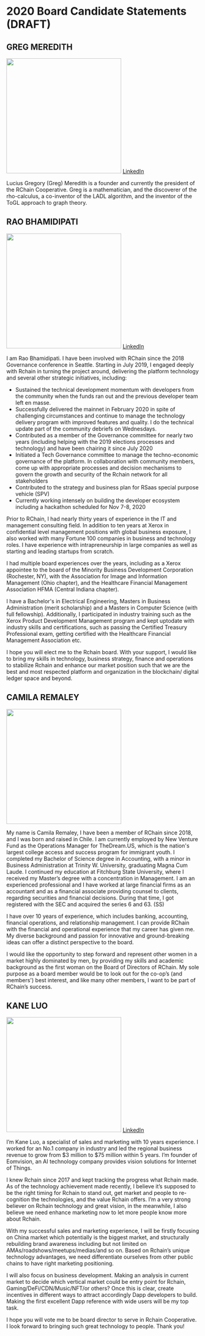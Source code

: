 # 2020 Board  Candidate Statements  (DRAFT)

## GREG MEREDITH

<img src="https://github.com/rchain/www.rchain.coop/blob/master/assets/leadership/rchain-team-greg-meredith-squared.jpg" width="300"> [LinkedIn](https://www.linkedin.com/in/lucius-meredith-547645/)

Lucius Gregory (Greg) Meredith is a founder and currently the president of the RChain Cooperative. Greg is a mathematician, and the discoverer of the rho-calculus, a co-inventor of the LADL algorithm, and the inventor of the ToGL approach to graph theory.

## RAO BHAMIDIPATI

<img src="https://github.com/rchain/www.rchain.coop/blob/master/assets/leadership/rao-b.jpg" width="300"> [LinkedIn](https://www.linkedin.com/in/vraobhamidipati/)

I am Rao Bhamidipati. I have been involved with RChain since the 2018 Governance conference in Seattle. Starting in July 2019, I engaged deeply with Rchain in turning the project around, delivering the platform technology and several other strategic initiatives, including:

- Sustained the technical development momentum with developers from the community when the funds ran out and the previous developer team left en masse.
- Successfully delivered the mainnet in February 2020 in spite of challenging circumstances and continue to manage the technology delivery program with improved features and quality. I do the technical update part of the community debriefs on Wednesdays.
- Contributed as a member of the Governance committee for nearly two years (including helping with the 2019 elections processes and technology) and have been chairing it since July 2020
- Initiated a Tech Governance committee to manage the techno-economic governance of the platform. In collaboration with community members, come up with appropriate processes and decision mechanisms to govern the growth and security of the Rchain network for all stakeholders
- Contributed to the strategy and business plan for RSaas special purpose vehicle (SPV)
- Currently working intensely on building the developer ecosystem including a hackathon scheduled for Nov 7-8, 2020

Prior to RChain, I had nearly thirty years of experience in the IT and management consulting field. In addition to ten years at Xerox in confidential level management positions with global business exposure, I also worked with many Fortune 100 companies in business and technology roles. I have experience with intrapreneurship in large companies as well as starting and leading startups from scratch. 

I had multiple board experiences over the years, including as a Xerox appointee to the board of the Minority Business Development Corporation (Rochester, NY), with the Association for Image and Information Management (Ohio chapter), and the Healthcare Financial Management Association HFMA (Central Indiana chapter). 

I have a Bachelor's in Electrical Engineering, Masters in Business Administration (merit scholarship) and a Masters in Computer Science (with full fellowship). Additionally, I participated in industry training such as the Xerox Product Development Management program and kept uptodate with industry skills and certifications, such as passing the Certified Treasury Professional exam, getting certified with the Healthcare Financial Management Association etc. 

I hope you will elect me to the Rchain board. With your support, I would like to bring my skills in technology, business strategy, finance and operations to stabilize Rchain and enhance our market position such that we are the best and most respected platform and organization in the blockchain/ digital ledger space and beyond.

## CAMILA REMALEY

<img src="https://github.com/rchain/www.rchain.coop/blob/master/assets/leadership/camila-remaley.jpg" width="300">

My name is Camila Remaley, I have been a member of RChain since 2018, and I was born and raised in Chile.  I am currently employed by New Venture Fund as the Operations Manager for TheDream.US, which is the nation's largest college access and success program for immigrant youth.  I completed my Bachelor of Science degree in Accounting, with a minor in Business Administration at Trinity W. University, graduating Magna Cum Laude.  I continued my education at Fitchburg State University, where I received my Master’s degree with a concentration in Management.  I am an experienced professional and I have worked at large financial firms as an accountant and as a financial associate providing counsel to clients, regarding securities and financial decisions.  During that time, I got registered with the SEC and acquired the series 6 and 63. (SS)

I have over 10 years of experience, which includes banking, accounting, financial operations, and relationship management.  I can provide RChain with the financial and operational experience that my career has given me.  My diverse background and passion for innovative and ground-breaking ideas can offer a distinct perspective to the board.

I would like the opportunity to step forward and represent other women in a market highly dominated by men, by providing my skills and academic background as the first woman on the Board of Directors of RChain.  My sole purpose as a board member would be to look out for the co-op’s (and members') best interest, and like many other members, I want to be part of RChain’s success.

## KANE LUO
<img src="https://github.com/rchain/www.rchain.coop/blob/master/assets/leadership/kane-luo.jpg" width="300"> [LinkedIn](https://www.linkedin.com/in/kane-luo-a9693541)

I’m Kane Luo, a specialist of sales and marketing with 10 years experience. I worked for an No.1 company in industry and led the regional business revenue to grow from $3 million to $75 million within 5 years. I’m founder of Eomvision, an AI technology company provides vision solutions for Internet of Things. 

I knew Rchain since 2017 and kept tracking the progress what Rchain made. As of the technology achievement made recently, I believe it’s supposed to be the right timing for Rchain to stand out, get market and people to re-cognition the technologies, and the value Rchain offers. I’m a very strong believer on Rchain technology and great vision, in the meanwhile, I also believe we need enhance marketing now to let more people know more about Rchain. 

With my successful sales and marketing experience, I will be firstly focusing on China market which potentially is the biggest market, and structurally rebuilding brand awareness including but not limited on AMAs/roadshows/meetups/medias/and so on. Based on Rchain’s unique technology advantages, we need differentiate ourselves from other public chains to have right marketing positioning. 

I will also focus on business development. Making an analysis in current market to decide which vertical market could be entry point for Rchain, Gaming/DeFi/CDN/Music/NFT/or others? Once this is clear, create incentives in different ways to attract accordingly Dapp developers to build. Making the first excellent Dapp reference with wide users will be my top task. 

I hope you will vote me to be board director to serve in Rchain Cooperative. I look forward to bringing such great technology to people. Thank you!
